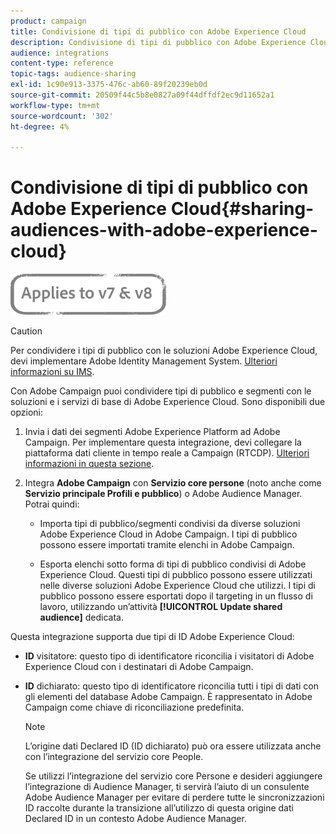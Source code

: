 ```yaml
---
product: campaign
title: Condivisione di tipi di pubblico con Adobe Experience Cloud
description: Condivisione di tipi di pubblico con Adobe Experience Cloud
audience: integrations
content-type: reference
topic-tags: audience-sharing
exl-id: 1c90e913-3375-476c-ab60-89f20239eb0d
source-git-commit: 20509f44c5b8e0827a09f44dffdf2ec9d11652a1
workflow-type: tm+mt
source-wordcount: '302'
ht-degree: 4%

---
```


# Condivisione di tipi di pubblico con Adobe Experience Cloud{#sharing-audiences-with-adobe-experience-cloud}

![](../../assets/common.svg)

>[!CAUTION]
>
>Per condividere i tipi di pubblico con le soluzioni Adobe Experience Cloud, devi implementare Adobe Identity Management System. [Ulteriori informazioni su IMS](../../integrations/using/about-adobe-id.md).

Con Adobe Campaign puoi condividere tipi di pubblico e segmenti con le soluzioni e i servizi di base di Adobe Experience Cloud. Sono disponibili due opzioni:

1. Invia i dati dei segmenti Adobe Experience Platform ad Adobe Campaign. Per implementare questa integrazione, devi collegare la piattaforma dati cliente in tempo reale a Campaign (RTCDP). [Ulteriori informazioni in questa sezione](https://experienceleague.adobe.com/docs/experience-platform/destinations/catalog/email-marketing/adobe-campaign.html).


1. Integra **Adobe Campaign** con **Servizio core persone** (noto anche come **Servizio principale Profili e pubblico**) o Adobe Audience Manager. Potrai quindi:

   * Importa tipi di pubblico/segmenti condivisi da diverse soluzioni Adobe Experience Cloud in Adobe Campaign. I tipi di pubblico possono essere importati tramite elenchi in Adobe Campaign.

   * Esporta elenchi sotto forma di tipi di pubblico condivisi di Adobe Experience Cloud. Questi tipi di pubblico possono essere utilizzati nelle diverse soluzioni Adobe Experience Cloud che utilizzi. I tipi di pubblico possono essere esportati dopo il targeting in un flusso di lavoro, utilizzando un’attività **[!UICONTROL Update shared audience]** dedicata.

Questa integrazione supporta due tipi di ID Adobe Experience Cloud:

* **ID** visitatore: questo tipo di identificatore riconcilia i visitatori di Adobe Experience Cloud con i destinatari di Adobe Campaign.
* **ID** dichiarato: questo tipo di identificatore riconcilia tutti i tipi di dati con gli elementi del database Adobe Campaign. È rappresentato in Adobe Campaign come chiave di riconciliazione predefinita.

   >[!NOTE]
   >
   > L’origine dati Declared ID (ID dichiarato) può ora essere utilizzata anche con l’integrazione del servizio core People.
   >
   >Se utilizzi l’integrazione del servizio core Persone e desideri aggiungere l’integrazione di Audience Manager, ti servirà l’aiuto di un consulente Adobe Audience Manager per evitare di perdere tutte le sincronizzazioni ID raccolte durante la transizione all’utilizzo di questa origine dati Declared ID in un contesto Adobe Audience Manager.
